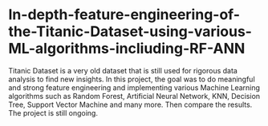# In-depth-feature-engineering-of-the-Titanic-Dataset-using-various-ML-algorithms-incliuding-RF-ANN
 Titanic Dataset is a very old dataset that is still used for rigorous data analysis to find new insights. In this project, the goal was to do meaningful and strong feature engineering and implementing various Machine Learning algorithms such as Random Forest, Artificial Neural Network, KNN, Decision Tree, Support Vector Machine and many more. Then compare the results. The project is still ongoing.
